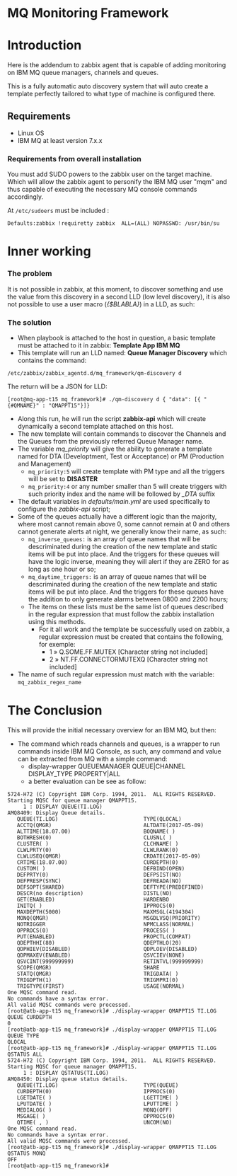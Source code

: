 MQ Monitoring Framework
=======================

# Introduction

Here is the addendum to zabbix agent that is capable of adding monitoring on IBM MQ queue managers, channels and queues.

This is a fully automatic auto discovery system that will auto create a template perfectly tailored to what type of machine is configured there.

## Requirements

* Linux OS
* IBM MQ at least version 7.x.x

### Requirements from overall installation

You must add SUDO powers to the zabbix user on the target machine.  
Which will allow the zabbix agent to personify the IBM MQ user "mqm" and thus capable of executing the necessary MQ console commands accordingly.

At `/etc/sudoers` must be included :

`Defaults:zabbix !requiretty
zabbix  ALL=(ALL) NOPASSWD: /usr/bin/su`

# Inner working

### The problem

It is not possible in zabbix, at this moment, to discover something and use the value from this discovery in a second LLD (low level discovery), it is also not possible to use a user macro (*{$BLABLA}*) in a LLD, as such:

### The solution

- When playbook is attached to the host in question, a basic template must be attached to it in zabbix: **Template App IBM MQ**
- This template will run an LLD named: **Queue Manager Discovery** which contains the command:

`/etc/zabbix/zabbix_agentd.d/mq_framework/qm-discovery d`

The return will be a JSON for LLD:

`
[root@mq-app-t15 mq_framework]# ./qm-discovery d
{ "data": [{ "{#QMNAME}" : "QMAPPT15"}]}
`

- Along this run, he will run the script **zabbix-api** which will create dynamically a second template attached on this host.
- The new template will contain commands to discover the Channels and the Queues from the previously referred Queue Manager name.
- The variable *mq_priority* will give the ability to generate a template named for DTA (Developtment, Test or Acceptance) or PM (Production and Management)
  - `mq_priority:5` will create template with PM type and all the triggers will be set to **DISASTER**
  - `mq_priority:4` or any number smaller than 5 will create triggers with such priority index and the name will be followed by *_DTA* suffix
- The default variables in *defaults/main.yml* are used specifically to configure the *zabbix-api* script;
- Some of the queues actually have a different logic than the majority, where most cannot remain above 0, some cannot remain at 0 and others cannot generate alerts at night, we generally know their name, as such:
  - `mq_inverse_queues:` is an array of queue names that will be descriminated during the creation of the new template and static items will be put into place. And the triggers for these queues will have the logic inverse, meaning they will alert if they are ZERO for as long as one hour or so;
  - `mq_daytime_triggers:` is an array of queue names that will be descriminated during the creation of the new template and static items will be put into place. And the triggers for these queues have the addition to only generate alarms between 0800 and 2200 hours;
  - The items on these lists must be the same list of queues described in the regular expression that must follow the zabbix installation using this methods.
    - For it all work and the template be successfully used on zabbix, a regular expression must be created that contains the following, for exemple:
      - 1    »    Q.SOME.FF.MUTEX    [Character string not included]
      - 2    »    NT.FF.CONNECTORMUTEXQ    [Character string not included]
- The name of such regular expression must match with the variable: `mq_zabbix_regex_name`

# The Conclusion

This will provide the initial necessary overview for an IBM MQ, but then:

- The command which reads channels and queues, is a wrapper to run commands inside IBM MQ Console, as such, any command and value can be extracted from MQ with a simple command:
  - display-wrapper QUEUEMANAGER QUEUE|CHANNEL DISPLAY_TYPE PROPERTY|ALL
  - a better evaluation can be see as follow:

```[root@mq-app-t15 mq_framework]# ./display-wrapper QMAPPT15 TI.LOG QUEUE ALL
5724-H72 (C) Copyright IBM Corp. 1994, 2011.  ALL RIGHTS RESERVED.
Starting MQSC for queue manager QMAPPT15.
     1 : DISPLAY QUEUE(TI.LOG)
AMQ8409: Display Queue details.
   QUEUE(TI.LOG)                           TYPE(QLOCAL)
   ACCTQ(QMGR)                             ALTDATE(2017-05-09)
   ALTTIME(18.07.00)                       BOQNAME( )
   BOTHRESH(0)                             CLUSNL( )
   CLUSTER( )                              CLCHNAME( )
   CLWLPRTY(0)                             CLWLRANK(0)
   CLWLUSEQ(QMGR)                          CRDATE(2017-05-09)
   CRTIME(18.07.00)                        CURDEPTH(0)
   CUSTOM( )                               DEFBIND(OPEN)
   DEFPRTY(0)                              DEFPSIST(NO)
   DEFPRESP(SYNC)                          DEFREADA(NO)
   DEFSOPT(SHARED)                         DEFTYPE(PREDEFINED)
   DESCR(no description)                   DISTL(NO)
   GET(ENABLED)                            HARDENBO
   INITQ( )                                IPPROCS(0)
   MAXDEPTH(5000)                          MAXMSGL(4194304)
   MONQ(QMGR)                              MSGDLVSQ(PRIORITY)
   NOTRIGGER                               NPMCLASS(NORMAL)
   OPPROCS(0)                              PROCESS( )
   PUT(ENABLED)                            PROPCTL(COMPAT)
   QDEPTHHI(80)                            QDEPTHLO(20)
   QDPHIEV(DISABLED)                       QDPLOEV(DISABLED)
   QDPMAXEV(ENABLED)                       QSVCIEV(NONE)
   QSVCINT(999999999)                      RETINTVL(999999999)
   SCOPE(QMGR)                             SHARE
   STATQ(QMGR)                             TRIGDATA( )
   TRIGDPTH(1)                             TRIGMPRI(0)
   TRIGTYPE(FIRST)                         USAGE(NORMAL)
One MQSC command read.
No commands have a syntax error.
All valid MQSC commands were processed.
[root@atb-app-t15 mq_framework]# ./display-wrapper QMAPPT15 TI.LOG QUEUE CURDEPTH
0
[root@atb-app-t15 mq_framework]# ./display-wrapper QMAPPT15 TI.LOG QUEUE TYPE
QLOCAL
[root@atb-app-t15 mq_framework]# ./display-wrapper QMAPPT15 TI.LOG QSTATUS ALL
5724-H72 (C) Copyright IBM Corp. 1994, 2011.  ALL RIGHTS RESERVED.
Starting MQSC for queue manager QMAPPT15.
     1 : DISPLAY QSTATUS(TI.LOG)
AMQ8450: Display queue status details.
   QUEUE(TI.LOG)                           TYPE(QUEUE)
   CURDEPTH(0)                             IPPROCS(0)
   LGETDATE( )                             LGETTIME( )
   LPUTDATE( )                             LPUTTIME( )
   MEDIALOG( )                             MONQ(OFF)
   MSGAGE( )                               OPPROCS(0)
   QTIME( , )                              UNCOM(NO)
One MQSC command read.
No commands have a syntax error.
All valid MQSC commands were processed.
[root@atb-app-t15 mq_framework]# ./display-wrapper QMAPPT15 TI.LOG QSTATUS MONQ
OFF
[root@atb-app-t15 mq_framework]#
```
